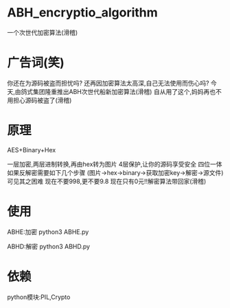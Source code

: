 # ABH_encryptio_algorithm
一个次世代加密算法(滑稽)

# 广告词(笑)

你还在为源码被盗而担忧吗?
还再因加密算法太高深,自己无法使用而伤心吗?
今天,由鸽式集团隆重推出ABH次世代船新加密算法(滑稽)
自从用了这个,妈妈再也不用担心源码被盗了(滑稽)

# 原理

AES+Binary+Hex

一层加密,两层进制转换,再由hex转为图片
4层保护,让你的源码享受安全
四位一体
如果反解密需要如下几个步骤
(图片->hex->binary->获取加密key->解密->源文件)
可见其之困难
现在不要998,更不要9.8
现在只有0元!!解密算法带回家(滑稽)

# 使用

ABHE:加密
python3 ABHE.py

ABHD:解密
python3 ABHD.py

# 依赖
python模块:PIL,Crypto
